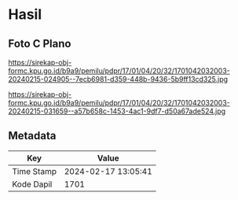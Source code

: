 # Hasil

## Foto C Plano

https://sirekap-obj-formc.kpu.go.id/b9a9/pemilu/pdpr/17/01/04/20/32/1701042032003-20240215-024905--7ecb6981-d359-448b-9436-5b9ff13cd325.jpg

https://sirekap-obj-formc.kpu.go.id/b9a9/pemilu/pdpr/17/01/04/20/32/1701042032003-20240215-031659--a57b658c-1453-4ac1-9df7-d50a67ade524.jpg


## Metadata

| Key        | Value               |
| ---------- | ------------------- |
| Time Stamp | 2024-02-17 13:05:41 |
| Kode Dapil | 1701                |



